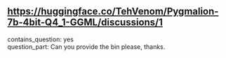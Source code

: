 ## https://huggingface.co/TehVenom/Pygmalion-7b-4bit-Q4_1-GGML/discussions/1

contains_question: yes  
question_part: Can you provide the bin please, thanks.